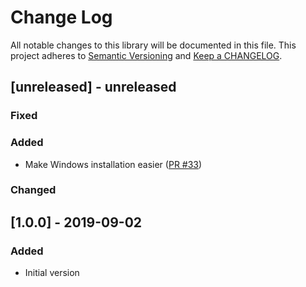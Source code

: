 # Change Log

All notable changes to this library will be documented in this file. This project adheres to [Semantic Versioning](http://semver.org/) and [Keep a CHANGELOG](http://keepachangelog.com/).

## [unreleased] - unreleased

### Fixed


### Added

- Make Windows installation easier ([PR #33](https://github.com/ponylang/net_ssl/pull/33))

### Changed


## [1.0.0] - 2019-09-02

### Added

- Initial version

